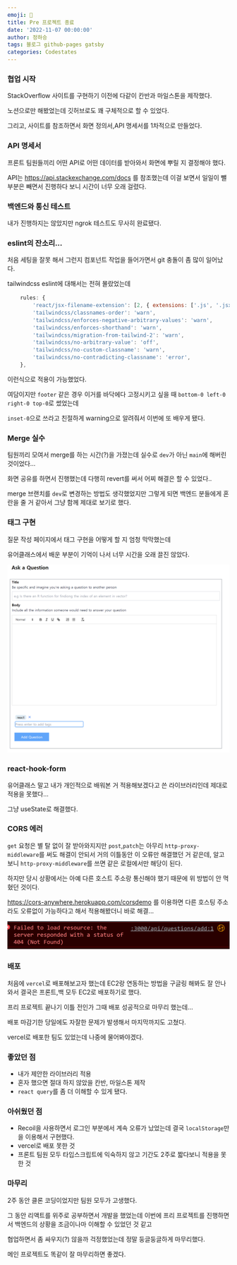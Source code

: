 ```yaml
---
emoji: 🔮
title: Pre 프로젝트 종료
date: '2022-11-07 00:00:00'
author: 정하승
tags: 블로그 github-pages gatsby
categories: Codestates
---
```


### 협업 시작

StackOverflow 사이트를 구현하기 이전에 다같이 칸반과 마일스톤을 제작했다.

노션으로만 해봤었는데 깃허브로도 꽤 구체적으로 할 수 있었다.

그리고, 사이트를 참조하면서 화면 정의서,API 명세서를 1차적으로 만들었다.

### API 명세서

프론트 팀원들끼리 어떤 API로 어떤 데이터를 받아와서 화면에 뿌릴 지 결정해야 했다.

API는 https://api.stackexchange.com/docs
를 참조했는데 이걸 보면서 일일이 뺄 부분은 빼면서 진행하다 보니 시간이 너무 오래 걸렸다.

### 백엔드와 통신 테스트

내가 진행하지는 않았지만 ngrok 테스트도 무사히 완료됐다.

### eslint의 잔소리...

처음 세팅을 잘못 해서 그런지 컴포넌트 작업을 들어가면서 git 충돌이 좀 많이 일어났다.

tailwindcss eslint에 대해서는 전혀 몰랐었는데

```js
	rules: {
		'react/jsx-filename-extension': [2, { extensions: ['.js', '.jsx'] }],
		'tailwindcss/classnames-order': 'warn',
		'tailwindcss/enforces-negative-arbitrary-values': 'warn',
		'tailwindcss/enforces-shorthand': 'warn',
		'tailwindcss/migration-from-tailwind-2': 'warn',
		'tailwindcss/no-arbitrary-value': 'off',
		'tailwindcss/no-custom-classname': 'warn',
		'tailwindcss/no-contradicting-classname': 'error',
	},
```

이런식으로 적용이 가능했었다.

여담이지만 `footer` 같은 경우 이거를 바닥에다 고정시키고 싶을 때 `bottom-0 left-0 right-0 top-0`로 썼었는데

`inset-0`으로 쓰라고 친절하게 warning으로 알려줘서 이번에 또 배우게 됐다.

### Merge 실수

팀원끼리 모여서 merge를 하는 시간(?)을 가졌는데 실수로 `dev`가 아닌 `main`에 해버린 것이었다...

화면 공유를 하면서 진행했는데 다행히 revert를 써서 어찌 해결은 할 수 있었다..

merge 브랜치를 `dev`로 변경하는 방법도 생각했었지만 그렇게 되면 백엔드 분들에게 혼란을 줄 거 같아서
그냥 함께 제대로 보기로 했다.

### 태그 구현

질문 작성 페이지에서 태그 구현을 어떻게 할 지 엄청 막막했는데

유어클래스에서 배운 부분이 기억이 나서 너무 시간을 오래 끌진 않았다.

<img src='../../assets/editor.png' />

### react-hook-form

유어클래스 말고 내가 개인적으로 배워본 거 적용해보겠다고 쓴 라이브러리인데 제대로 적용을 못했다...

그냥 useState로 해결했다.

### CORS 에러

`get` 요청은 별 탈 없이 잘 받아와지지만 `post`,`patch`는 아무리 `http-proxy-middleware`를 써도 해결이 안되서 거의 이틀동안 이 오류만 해결했던 거 같은데, 알고 보니 `http-proxy-middleware`를 쓰면 같은 로컬에서만 해당이 된다.

하지만 당시 상황에서는 아예 다른 호스트 주소랑 통신해야 했기 때문에 위 방법이 안 먹혔던 것이다.

https://cors-anywhere.herokuapp.com/corsdemo 를 이용하면 다른 호스팅 주소라도 오류없이 가능하다고 해서 적용해봤더니 바로 해결...

<img src='../../assets/error.png' />

### 배포

처음에 `vercel`로 배포해보고자 했는데 EC2랑 연동하는 방법을 구글링 해봐도 잘 안나와서 결국은 프론트,백 모두 EC2로 배포하기로 했다.

프리 프로젝트 끝나기 이틀 전인가 그때 배포 성공적으로 마무리 했는데...

배포 마감기한 당일에도 자잘한 문제가 발생해서 마지막까지도 고쳤다.

vercel로 배포한 팀도 있었는데 나중에 물어봐야겠다.

### 좋았던 점

- 내가 제안한 라이브러리 적용
- 혼자 했으면 절대 하지 않았을 칸반, 마일스톤 제작
- `react query`를 좀 더 이해할 수 있게 됐다.

### 아쉬웠던 점

- Recoil을 사용하면서 로그인 부분에서 계속 오류가 났었는데 결국 `localStorage`만을 이용해서 구현했다.
- vercel로 배포 못한 것
- 프론트 팀원 모두 타입스크립트에 익숙하지 않고 기간도 2주로 짧다보니 적용을 못한 것

### 마무리

2주 동안 클론 코딩이었지만 팀원 모두가 고생했다.

그 동안 리액트를 위주로 공부하면서 개발을 했었는데 이번에 프리 프로젝트를 진행하면서 백엔드의 상황을 조금이나마 이해할 수 있었던 것 같고

협업하면서 좀 싸우지(?) 않을까 걱정했었는데 정말 둥글둥글하게 마무리했다.

메인 프로젝트도 똑같이 잘 마무리하면 좋겠다.
